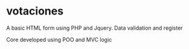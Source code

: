 # votaciones
A basic HTML form using PHP and Jquery. Data validation and register  

Core developed using POO and MVC logic 
